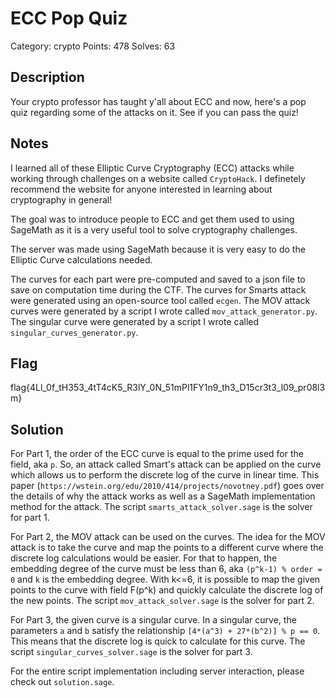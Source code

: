 # ECC Pop Quiz
Category: crypto
Points: 478
Solves: 63

## Description
Your crypto professor has taught y'all about ECC and now, here's a pop quiz regarding some of the attacks on it. See if you can pass the quiz!

## Notes
I learned all of these Elliptic Curve Cryptography (ECC) attacks while working through challenges on a website called `CryptoHack`. I definetely recommend the website for anyone interested in learning about cryptography in general!

The goal was to introduce people to ECC and get them used to using SageMath as it is a very useful tool to solve cryptography challenges.

The server was made using SageMath because it is very easy to do the Elliptic Curve calculations needed.

The curves for each part were pre-computed and saved to a json file to save on computation time during the CTF. The curves for Smarts attack were generated using an open-source tool called `ecgen`. The MOV attack curves were generated by a script I wrote called `mov_attack_generator.py`. The singular curve were generated by a script I wrote called `singular_curves_generator.py`.

## Flag
flag{4Ll_0f_tH353_4tT4cK5_R3lY_0N_51mPl1FY1n9_th3_D15cr3t3_l09_pr08l3m}

## Solution
For Part 1, the order of the ECC curve is equal to the prime used for the field, aka `p`. So, an attack called Smart's attack can be applied on the curve which allows us to perform the discrete log of the curve in linear time. This paper (`https://wstein.org/edu/2010/414/projects/novotney.pdf`) goes over the details of why the attack works as well as a SageMath implementation method for the attack. The script `smarts_attack_solver.sage` is the solver for part 1.

For Part 2, the MOV attack can be used on the curves. The idea for the MOV attack is to take the curve and map the points to a different curve where the discrete log calculations would be easier. For that to happen, the embedding degree of the curve must be less than 6, aka `(p^k-1) % order = 0` and `k` is the embedding degree. With k<=6, it is possible to map the given points to the curve with field F(p^k) and quickly calculate the discrete log of the new points. The script `mov_attack_solver.sage` is the solver for part 2.

For Part 3, the given curve is a singular curve. In a singular curve, the parameters `a` and `b` satisfy the relationship `[4*(a^3) + 27*(b^2)] % p == 0`. This means that the discrete log is quick to calculate for this curve. The script `singular_curves_solver.sage` is the solver for part 3.

For the entire script implementation including server interaction, please check out `solution.sage`.
